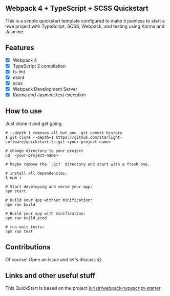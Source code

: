 ## Webpack 4 + TypeScript + SCSS Quickstart

This is a simple quickstart template configured to make it painless to start a nwe project with
TypeScript, SCSS, Webpack, and testing using Karma and Jasmine.

## Features

- [x] Webpack 4
- [x] TypeScript 2 compilation
- [x] ts-lint
- [x] eslint
- [x] scss
- [x] Webpack Development Server
- [x] Karma and Jasmine test execution

## How to use

Just clone it and get going.

```
# --depth 1 removes all but one .git commit history
$ git clone --depth=1 https://github.com/starlight-software/quickstart-ts.git <your-project-name>

# change directory to your project
cd  <your-project-name>

# Maybe remove the `.git` directory and start with a fresh one.

# install all dependencies.
$ npm i

# Start developing and serve your app:
npm start

# Build your app without minification:
npm run build

# Build your app with minification:
npm run build.prod

# run unit tests:
npm run test
```

## Contributions

Of course! Open an issue and let's discuss :smiley:.

## Links and other useful stuff

This QuickStart is based on the project [juristr/webpack-typescript-starter](https://github.com/juristr/webpack-typescript-starter)
